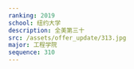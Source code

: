 ```yaml
---
ranking: 2019
school: 纽约大学
description: 全美第三十
src: /assets/offer_update/313.jpg
major: 工程学院
sequence: 310
---
```

